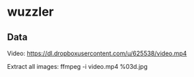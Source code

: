 # wuzzler


## Data

Video: https://dl.dropboxusercontent.com/u/625538/video.mp4

Extract all images:
ffmpeg -i video.mp4 %03d.jpg

